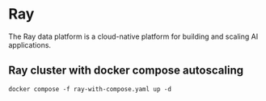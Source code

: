 # Ray

The Ray data platform is a cloud-native platform for building and scaling AI applications.

## 

## Ray cluster with docker compose autoscaling

```shell
docker compose -f ray-with-compose.yaml up -d
```

